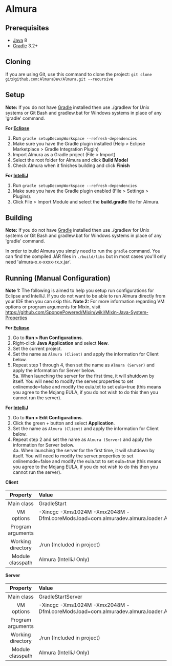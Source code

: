 Almura
=============

## Prerequisites
* [Java] 8
* [Gradle] 3.2+

## Cloning
If you are using Git, use this command to clone the project: `git clone git@github.com:AlmuraDev/Almura.git --recursive`

## Setup
__Note:__ If you do not have [Gradle] installed then use ./gradlew for Unix systems or Git Bash and gradlew.bat for Windows systems in place of any 'gradle' command.

__For [Eclipse]__  
  1. Run `gradle setupDecompWorkspace --refresh-dependencies`  
  2. Make sure you have the Gradle plugin installed (Help > Eclipse Marketplace > Gradle Integration Plugin)  
  3. Import Almura as a Gradle project (File > Import)
  4. Select the root folder for Almura and click **Build Model**
  5. Check Almura when it finishes building and click **Finish**

__For [IntelliJ]__  
  1. Run `gradle setupDecompWorkspace --refresh-dependencies`  
  2. Make sure you have the Gradle plugin enabled (File > Settings > Plugins).  
  3. Click File > Import Module and select the **build.gradle** file for Almura.

## Building
__Note:__ If you do not have [Gradle] installed then use ./gradlew for Unix systems or Git Bash and gradlew.bat for Windows systems in place of any 'gradle' command.

In order to build Almura you simply need to run the `gradle` command. You can find the compiled JAR files in `./build/libs` but in most cases you'll only need 'almura-x.x-xxxx-rx.x.jar'.

## Running (Manual Configuration)
__Note 1:__ The following is aimed to help you setup run configurations for Eclipse and IntelliJ. If you do not want to be able to run Almura directly from your IDE then you can skip this.
__Note 2:__ For more information regarding VM options or program arguments for Mixin, visit https://github.com/SpongePowered/Mixin/wiki/Mixin-Java-System-Properties

__For [Eclipse]__  
  1. Go to **Run > Run Configurations**.  
  2. Right-click **Java Application** and select **New**.  
  3. Set the current project.  
  4. Set the name as `Almura (Client)` and apply the information for Client below.
  5. Repeat step 1 through 4, then set the name as `Almura (Server)` and apply the information for Server below.  
  5a. When launching the server for the first time, it will shutdown by itself. You will need to modify the server.properties to set onlinemode=false and modify the eula.txt to set eula=true (this means you agree to the Mojang EULA, if you do not wish to do this then you cannot run the server).


__For [IntelliJ]__  
  1. Go to **Run > Edit Configurations**.  
  2. Click the green + button and select **Application**.  
  3. Set the name as `Almura (Client)` and apply the information for Client below.  
  4. Repeat step 2 and set the name as `Almura (Server)` and apply the information for Server below.  
  4a. When launching the server for the first time, it will shutdown by itself. You will need to modify the server.properties to set onlinemode=false and modify the eula.txt to set eula=true (this means you agree to the Mojang EULA, if you do not wish to do this then you cannot run the server).

__Client__

|     Property      | Value                                                                                                              |
|:-----------------:|:-------------------------------------------------------------------------------------------------------------------|
|    Main class     | GradleStart                                                                                                        |
|    VM options     | -Xincgc -Xms1024M -Xmx2048M -Dfml.coreMods.load=com.almuradev.almura.loader.AlmuraLoadingPlugin                    |
| Program arguments |                                                                                                                    |
| Working directory | ./run (Included in project)                                                                                        |
| Module classpath  | Almura (IntelliJ Only)                                                                                             |

__Server__

|     Property      | Value                                                                                                              |
|:-----------------:|:-------------------------------------------------------------------------------------------------------------------|
|    Main class     | GradleStartServer                                                                                                  |
|    VM options     | -Xincgc -Xms1024M -Xmx2048M -Dfml.coreMods.load=com.almuradev.almura.loader.AlmuraLoadingPlugin                    |
| Program arguments |                                                                                                                    |
| Working directory | ./run (Included in project)                                                                                        |
| Module classpath  | Almura (IntelliJ Only)                                                                                             |


[Eclipse]: http://www.eclipse.org/
[Gradle]: http://www.gradle.org/
[IntelliJ]: http://www.jetbrains.com/idea/
[Java]: http://java.oracle.com/

